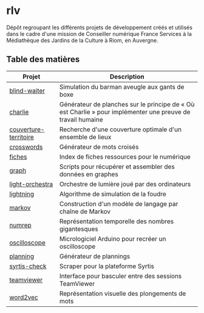 # rlv

Dépôt regroupant les différents projets de développement créés et utilisés dans le cadre d'une mission de Conseiller numérique France Services à la Médiathèque des Jardins de la Culture à Riom, en Auvergne.

## Table des matières

Projet | Description
------ | ------------
[blind-waiter](blind-waiter/) | Simulation du barman aveugle aux gants de boxe
[charlie](charlie/) | Générateur de planches sur le principe de « Où est Charlie » pour implémenter une preuve de travail humaine
[couverture-territoire](couverture-territoire/) | Recherche d'une couverture optimale d'un ensemble de lieux
[crosswords](crosswords) | Générateur de mots croisés
[fiches](fiches/) | Index de fiches ressources pour le numérique
[graph](graph/) | Scripts pour récupérer et assembler des données en graphes
[light-orchestra](light-orchestra/) | Orchestre de lumière joué par des ordinateurs
[lightning](lightning/) | Algorithme de simulation de la foudre
[markov](markov/) | Construction d'un modèle de langage par chaîne de Markov
[numrep](numrep/) | Représentation temporelle des nombres gigantesques
[oscilloscope](oscilloscope/) | Micrologiciel Arduino pour recréer un oscilloscope
[planning](planning/) | Générateur de plannings
[syrtis-check](syrtis-check/) | Scraper pour la plateforme Syrtis
[teamviewer](teamviewer/) | Interface pour basculer entre des sessions TeamViewer
[word2vec](word2vec/) | Représentation visuelle des plongements de mots

